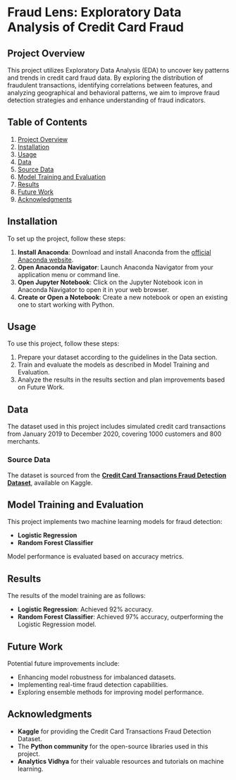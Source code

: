 # Fraud Lens: Exploratory Data Analysis of Credit Card Fraud

## Project Overview

<p align="center">
  
This project utilizes Exploratory Data Analysis (EDA) to uncover key patterns and trends in credit card fraud data. By exploring the distribution of fraudulent transactions, identifying correlations between features, and analyzing geographical and behavioral patterns, we aim to improve fraud detection strategies and enhance understanding of fraud indicators.
  
</p>

## Table of Contents
1. [Project Overview](#project-overview)
2. [Installation](#installation)
3. [Usage](#usage)
4. [Data](#data)
5. [Source Data](#source-data)
6. [Model Training and Evaluation](#model-training-and-evaluation)
7. [Results](#results)
8. [Future Work](#future-work)
9. [Acknowledgments](#acknowledgments)

## Installation
To set up the project, follow these steps:

1. **Install Anaconda**: Download and install Anaconda from the [official Anaconda website](https://www.anaconda.com/products/distribution).
2. **Open Anaconda Navigator**: Launch Anaconda Navigator from your application menu or command line.
3. **Open Jupyter Notebook**: Click on the Jupyter Notebook icon in Anaconda Navigator to open it in your web browser.
4. **Create or Open a Notebook**: Create a new notebook or open an existing one to start working with Python.

## Usage
To use this project, follow these steps:

1. Prepare your dataset according to the guidelines in the Data section.
2. Train and evaluate the models as described in Model Training and Evaluation.
3. Analyze the results in the results section and plan improvements based on Future Work.

## Data

The dataset used in this project includes simulated credit card transactions from January 2019 to December 2020, covering 1000 customers and 800 merchants.

### Source Data
The dataset is sourced from the [**Credit Card Transactions Fraud Detection Dataset**](https://www.kaggle.com/datasets/kartik2112/fraud-detection), available on Kaggle.

## Model Training and Evaluation
This project implements two machine learning models for fraud detection:
- **Logistic Regression**
- **Random Forest Classifier**

Model performance is evaluated based on accuracy metrics.

## Results
The results of the model training are as follows:
- **Logistic Regression**: Achieved 92% accuracy.
- **Random Forest Classifier**: Achieved 97% accuracy, outperforming the Logistic Regression model.

## Future Work
Potential future improvements include:
- Enhancing model robustness for imbalanced datasets.
- Implementing real-time fraud detection capabilities.
- Exploring ensemble methods for improving model performance.

## Acknowledgments
- **Kaggle** for providing the Credit Card Transactions Fraud Detection Dataset.
- The **Python community** for the open-source libraries used in this project.
- **Analytics Vidhya** for their valuable resources and tutorials on machine learning.

